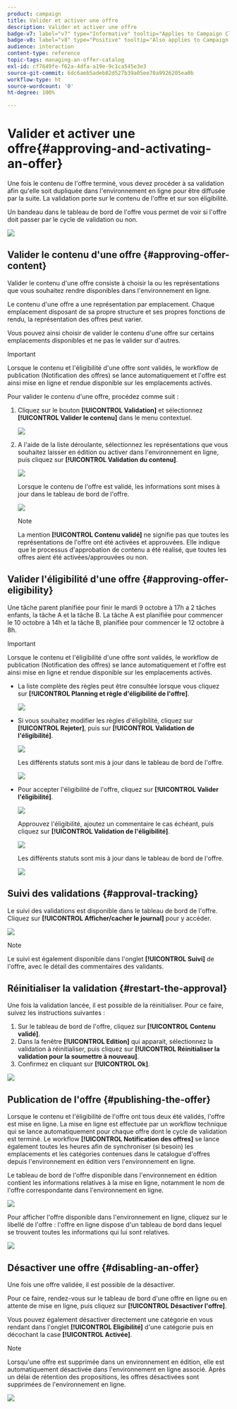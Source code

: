 ```yaml
---
product: campaign
title: Valider et activer une offre
description: Valider et activer une offre
badge-v7: label="v7" type="Informative" tooltip="Applies to Campaign Classic v7"
badge-v8: label="v8" type="Positive" tooltip="Also applies to Campaign v8"
audience: interaction
content-type: reference
topic-tags: managing-an-offer-catalog
exl-id: cf7649fe-f62a-4dfa-a19e-9c1ca545e3e3
source-git-commit: 6dc6aeb5adeb82d527b39a05ee70a9926205ea0b
workflow-type: ht
source-wordcount: '0'
ht-degree: 100%

---
```


# Valider et activer une offre{#approving-and-activating-an-offer}



Une fois le contenu de l&#39;offre terminé, vous devez procéder à sa validation afin qu&#39;elle soit dupliquée dans l&#39;environnement en ligne pour être diffusée par la suite. La validation porte sur le contenu de l&#39;offre et sur son éligibilité.

Un bandeau dans le tableau de bord de l&#39;offre vous permet de voir si l&#39;offre doit passer par le cycle de validation ou non.

![](assets/offer_validate_001.png)

## Valider le contenu d&#39;une offre {#approving-offer-content}

Valider le contenu d&#39;une offre consiste à choisir la ou les représentations que vous souhaitez rendre disponibles dans l&#39;environnement en ligne.

Le contenu d&#39;une offre a une représentation par emplacement. Chaque emplacement disposant de sa propre structure et ses propres fonctions de rendu, la représentation des offres peut varier.

Vous pouvez ainsi choisir de valider le contenu d&#39;une offre sur certains emplacements disponibles et ne pas le valider sur d&#39;autres.

>[!IMPORTANT]
>
>Lorsque le contenu et l&#39;éligibilité d&#39;une offre sont validés, le workflow de publication (Notification des offres) se lance automatiquement et l&#39;offre est ainsi mise en ligne et rendue disponible sur les emplacements activés.

Pour valider le contenu d&#39;une offre, procédez comme suit :

1. Cliquez sur le bouton **[!UICONTROL Validation]** et sélectionnez **[!UICONTROL Valider le contenu]** dans le menu contextuel.

   ![](assets/offer_validate_002.png)

1. A l&#39;aide de la liste déroulante, sélectionnez les représentations que vous souhaitez laisser en édition ou activer dans l&#39;environnement en ligne, puis cliquez sur **[!UICONTROL Validation du contenu]**.

   ![](assets/offer_validate_003.png)

   Lorsque le contenu de l&#39;offre est validé, les informations sont mises à jour dans le tableau de bord de l&#39;offre.

   ![](assets/offer_validate_004.png)

   >[!NOTE]
   >
   >La mention **[!UICONTROL Contenu validé]** ne signifie pas que toutes les représentations de l&#39;offre ont été activées et approuvées. Elle indique que le processus d&#39;approbation de contenu a été réalisé, que toutes les offres aient été activées/approuvées ou non.

## Valider l&#39;éligibilité d&#39;une offre {#approving-offer-eligibility}

Une tâche parent planifiée pour finir le mardi 9 octobre à 17h a 2 tâches enfants, la tâche A et la tâche B. La tâche A est planifiée pour commencer le 10 octobre à 14h et la tâche B, planifiée pour commencer le 12 octobre à 8h.

>[!IMPORTANT]
>
>Lorsque le contenu et l&#39;éligibilité d&#39;une offre sont validés, le workflow de publication (Notification des offres) se lance automatiquement et l&#39;offre est ainsi mise en ligne et rendue disponible sur les emplacements activés.

* La liste complète des règles peut être consultée lorsque vous cliquez sur **[!UICONTROL Planning et règle d&#39;éligibilité de l&#39;offre]**.

   ![](assets/offer_validate_005.png)

* Si vous souhaitez modifier les règles d&#39;éligibilité, cliquez sur **[!UICONTROL Rejeter]**, puis sur **[!UICONTROL Validation de l&#39;éligibilité]**.

   ![](assets/offer_validate_007.png)

   Les différents statuts sont mis à jour dans le tableau de bord de l&#39;offre.

   ![](assets/offer_validate_006.png)

* Pour accepter l&#39;éligibilité de l&#39;offre, cliquez sur **[!UICONTROL Valider l&#39;éligibilité]**.

   ![](assets/offer_validate_008.png)

   Approuvez l&#39;éligibilité, ajoutez un commentaire le cas échéant, puis cliquez sur **[!UICONTROL Validation de l&#39;éligibilité]**.

   ![](assets/offer_validate_009.png)

   Les différents statuts sont mis à jour dans le tableau de bord de l&#39;offre.

   ![](assets/offer_validate_010.png)

## Suivi des validations {#approval-tracking}

Le suivi des validations est disponible dans le tableau de bord de l&#39;offre. Cliquez sur **[!UICONTROL Afficher/cacher le journal]** pour y accéder.

![](assets/offer_validate_012.png)

>[!NOTE]
>
>Le suivi est également disponible dans l&#39;onglet **[!UICONTROL Suivi]** de l&#39;offre, avec le détail des commentaires des validants.

## Réinitialiser la validation {#restart-the-approval}

Une fois la validation lancée, il est possible de la réinitialiser. Pour ce faire, suivez les instructions suivantes :

1. Sur le tableau de bord de l&#39;offre, cliquez sur **[!UICONTROL Contenu validé]**.
1. Dans la fenêtre **[!UICONTROL Edition]** qui apparait, sélectionnez la validation à réinitialiser, puis cliquez sur **[!UICONTROL Réinitialiser la validation pour la soumettre à nouveau]**.
1. Confirmez en cliquant sur **[!UICONTROL Ok]**.

![](assets/offer_validate_013.png)

## Publication de l&#39;offre {#publishing-the-offer}

Lorsque le contenu et l&#39;éligibilité de l&#39;offre ont tous deux été validés, l&#39;offre est mise en ligne. La mise en ligne est effectuée par un workflow technique qui se lance automatiquement pour chaque offre dont le cycle de validation est terminé. Le workflow **[!UICONTROL Notification des offres]** se lance également toutes les heures afin de synchroniser (si besoin) les emplacements et les catégories contenues dans le catalogue d&#39;offres depuis l&#39;environnement en édition vers l&#39;environnement en ligne.

Le tableau de bord de l&#39;offre disponible dans l&#39;environnement en édition contient les informations relatives à la mise en ligne, notamment le nom de l&#39;offre correspondante dans l&#39;environnement en ligne.

![](assets/offer_golive_001.png)

Pour afficher l&#39;offre disponible dans l&#39;environnement en ligne, cliquez sur le libellé de l&#39;offre : l&#39;offre en ligne dispose d&#39;un tableau de bord dans lequel se trouvent toutes les informations qui lui sont relatives.

![](assets/offer_golive_002.png)

## Désactiver une offre {#disabling-an-offer}

Une fois une offre validée, il est possible de la désactiver.

Pour ce faire, rendez-vous sur le tableau de bord d&#39;une offre en ligne ou en attente de mise en ligne, puis cliquez sur **[!UICONTROL Désactiver l&#39;offre]**.

Vous pouvez également désactiver directement une catégorie en vous rendant dans l&#39;onglet **[!UICONTROL Eligibilité]** d&#39;une catégorie puis en décochant la case **[!UICONTROL Activée]**.

>[!NOTE]
>
>Lorsqu&#39;une offre est supprimée dans un environnement en édition, elle est automatiquement désactivée dans l&#39;environnement en ligne associé. Après un délai de rétention des propositions, les offres désactivées sont supprimées de l&#39;environnement en ligne.

![](assets/offer_preview_deactivate.png)
